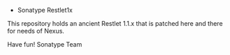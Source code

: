 * Sonatype Restlet1x

This repository holds an ancient Restlet 1.1.x that is patched here and there for needs of Nexus.


Have fun!
Sonatype Team
